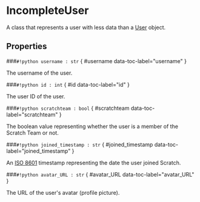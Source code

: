 # **IncompleteUser**

A class that represents a user with less data than a [User](../User) object.

## Properties

###`#!python username : str` { #username data-toc-label="username" }

The username of the user.

###`#!python id : int` { #id data-toc-label="id" }

The user ID of the user.

###`#!python scratchteam : bool` { #scratchteam data-toc-label="scratchteam" }

The boolean value representing whether the user is a member of the Scratch Team or not.

###`#!python joined_timestamp : str` { #joined_timestamp data-toc-label="joined_timestamp" }

An [ISO 8601](https://en.wikipedia.org/wiki/ISO_8601) timestamp representing the date the user joined Scratch.

###`#!python avatar_URL : str` { #avatar_URL data-toc-label="avatar_URL" }

The URL of the user's avatar (profile picture).
